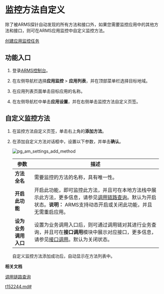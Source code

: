# 监控方法自定义

除了被ARMS探针自动发现的所有方法和接口外，如果您需要监控应用中的其他方法和接口，则可在ARMS应用监控中自定义监控方法。

[创建应用监控任务](/cn.zh-CN/快速入门/创建应用监控任务.md)

## 功能入口

1.  登录[ARMS控制台](https://arms.console.aliyun.com/#/home)。

2.  在左侧导航栏选择**应用监控** \> **应用列表**，并在顶部菜单栏选择目标地域。

3.  在应用列表页面单击目标应用的名称。

4.  在左侧导航栏中单击**应用设置**，并在右侧单击监控方法自定义页签。


## 自定义监控方法

1.  在监控方法自定义页签，单击右上角的**添加方法**。

2.  在添加自定义方法对话框中，设置以下参数，并单击**确认**。

    ![pg_am_settings_add_method](https://static-aliyun-doc.oss-accelerate.aliyuncs.com/assets/img/zh-CN/2973662061/p77426.png)

    |参数|描述|
    |--|--|
    |**方法全名**|需要监控的方法的名称，具有唯一性。|
    |**开启此功能**|开启此功能，即可监控此方法，并且可在本地方法栈中展示此方法，更多信息，请参见[调用链路查询](/cn.zh-CN/应用监控/控制台功能/调用链路查询.md)。默认为开启状态。**说明：** ARMS支持动态开启或关闭此功能，并且无需重启应用。 |
    |**设为业务调用入口**|设置为业务调用入口后，则可通过调用链对其进行业务查询，并且可在**接口调用**模块中展示对应接口，更多信息，请参见[接口调用](/cn.zh-CN/应用监控/控制台功能/接口调用.md)。默认为关闭状态。|

    自定义监控方法添加成功后，自动显示在方法列表中。


**相关文档**  


[调用链路查询](/cn.zh-CN/应用监控/控制台功能/调用链路查询.md)

[t152244.md\#](/cn.zh-CN/应用监控/控制台功能/接口调用.md)

